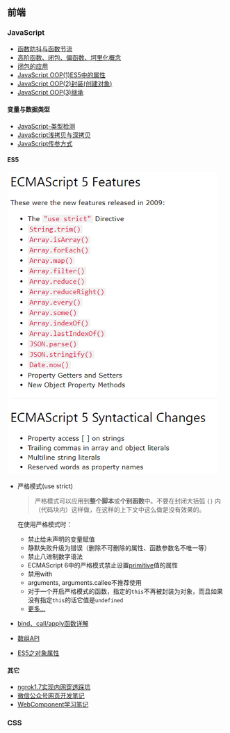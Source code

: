 ## 前端

### JavaScript

- [函数防抖与函数节流](./前端/JavaScript/函数防抖与函数节流.md)
- [高阶函数、闭包、偏函数、坷里化概念](./前端/JavaScript/高阶函数、闭包、偏函数、坷里化概念.md)
- [闭包的应用](./前端/JavaScript/闭包.md)
- [JavaScript OOP(1)ES5中的属性](./前端/JavaScript/JavaScript%20OOP(1)ES5中的属性.md)
- [JavaScript OOP(2)封装(创建对象)](./前端/JavaScript/JavaScript%20OOP(2)封装(创建对象).md)
- [JavaScript OOP(3)继承](./前端/JavaScript/JavaScript%20OOP(3)继承.md)

#### 变量与数据类型

- [JavaScript-类型检测](./前端/JavaScript/JavaScript-检测类型.md)
- [JavaScript浅拷贝与深拷贝](./前端/JavaScript/JavaScript浅拷贝与深拷贝.md)
- [JavaScript传参方式](./前端/JavaScript/JavaScript传参方式.md)

#### ES5

![](./前端/JavaScript/img/ES5.png)

- 严格模式(use strict)

  > 严格模式可以应用到**整个脚本**或**个别函数**中。不要在封闭大括弧 `{}` 内（代码块内）这样做，在这样的上下文中这么做是没有效果的。 

  在使用严格模式时：

  - 禁止给未声明的变量赋值
  - 静默失败升级为错误（删除不可删除的属性、函数参数名不唯一等）
  - 禁止八进制数字语法
  - ECMAScript 6中的严格模式禁止设置[primitive](https://developer.mozilla.org/en-US/docs/Glossary/primitive)值的属性 
  - 禁用with
  - arguments, arguments.callee不推荐使用
  - 对于一个开启严格模式的函数，指定的`this`不再被封装为对象，而且如果没有指定`this`的话它值是`undefined` 
  - [更多...](https://www.w3schools.com/js/js_strict.asp)

- [bind、call/apply函数详解](./前端/JavaScript/ES5%20bind()、call()、apply()函数详解.md)
- [数组API](./前端/JavaScript/ES5中的数组API.md)
- [ES5之对象属性](./前端/JavaScript/JavaScript%20OOP(1)ES5中的属性.md)

#### 其它

- [ngrok1.7实现内网穿透踩坑](./前端/其它/ngrok1.7实现内网穿透踩坑.md)
- [微信公众号网页开发笔记](./前端/其它/微信公众号网页开发手记.md)
- [WebComponent学习笔记](./前端/HTML/Web%20Component学习笔记.md)



### CSS


